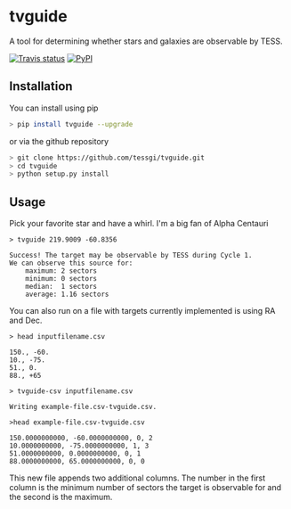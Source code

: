 # tvguide

A tool for determining whether stars and galaxies are observable by TESS.

[![Travis status](http://img.shields.io/travis/tessgi/tvguide/master.svg)](http://travis-ci.org/tessgi/tvguide)
[![PyPI](http://img.shields.io/pypi/v/tvguide.svg)](https://pypi.python.org/pypi/tvguide/)

## Installation
You can install using pip
``` bash
> pip install tvguide --upgrade
```

or via the github repository
``` bash
> git clone https://github.com/tessgi/tvguide.git
> cd tvguide
> python setup.py install
```

## Usage
Pick your favorite star and have a whirl. I'm a big fan of Alpha Centauri
``` 
> tvguide 219.9009 -60.8356

Success! The target may be observable by TESS during Cycle 1.
We can observe this source for:
    maximum: 2 sectors
    minimum: 0 sectors
    median:  1 sectors
    average: 1.16 sectors
```

You can also run on a file with targets
currently implemented is using RA and Dec.
``` 
> head inputfilename.csv

150., -60.
10., -75.
51., 0.
88., +65

> tvguide-csv inputfilename.csv

Writing example-file.csv-tvguide.csv.

>head example-file.csv-tvguide.csv

150.0000000000, -60.0000000000, 0, 2
10.0000000000, -75.0000000000, 1, 3
51.0000000000, 0.0000000000, 0, 1
88.0000000000, 65.0000000000, 0, 0
```
This new file appends two additional columns. The number in the first column is the minimum number of sectors the target is observable for and the second is the maximum.
